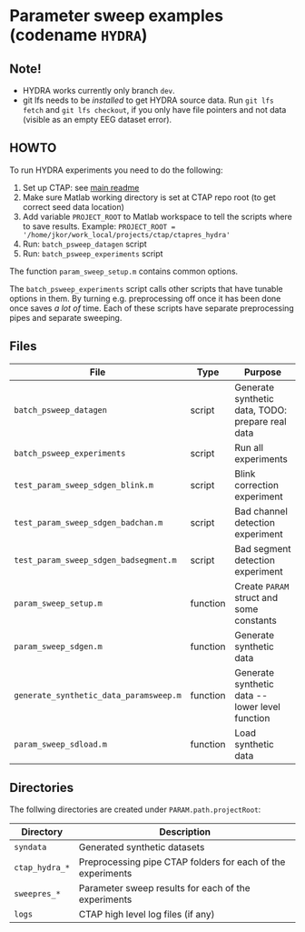 
# Parameter sweep examples (codename `HYDRA`)

## Note!
* HYDRA works currently only branch `dev`.
* git lfs needs to be _installed_ to get HYDRA source data. Run `git lfs fetch` and `git lfs checkout`, if you only have file pointers and not data (visible as an empty EEG dataset error).

## HOWTO

To run HYDRA experiments you need to do the following:
1. Set up CTAP: see [main readme](../../../README.md)
2. Make sure Matlab working directory is set at CTAP repo root (to get correct seed data location)
3. Add variable `PROJECT_ROOT` to Matlab workspace to tell the scripts where to save results. Example: `PROJECT_ROOT = '/home/jkor/work_local/projects/ctap/ctapres_hydra'`
4. Run: `batch_psweep_datagen` script
5. Run: `batch_psweep_experiments` script

The function `param_sweep_setup.m` contains common options.

The `batch_psweep_experiments` script calls other scripts that have tunable options in them.
By turning e.g. preprocessing off once it has been done once saves _a lot of_ time.
Each of these scripts have separate preprocessing pipes and separate sweeping.


## Files

File | Type | Purpose
------------ | ------------------------ | -------------
`batch_psweep_datagen`                  | script |Generate synthetic data, TODO: prepare real data
`batch_psweep_experiments`              | script | Run all experiments
`test_param_sweep_sdgen_blink.m`        | script | Blink correction experiment
`test_param_sweep_sdgen_badchan.m`      | script | Bad channel detection experiment
`test_param_sweep_sdgen_badsegment.m`   | script | Bad segment detection experiment
`param_sweep_setup.m`                   | function | Create `PARAM` struct and some constants
`param_sweep_sdgen.m`                   | function | Generate synthetic data
`generate_synthetic_data_paramsweep.m`  | function | Generate synthetic data -- lower level function
`param_sweep_sdload.m`                  | function | Load synthetic data


## Directories
The follwing directories are created under `PARAM.path.projectRoot`:

Directory | Description
------------ | -------------
`syndata`         | Generated synthetic datasets
`ctap_hydra_*`    | Preprocessing pipe CTAP folders for each of the experiments
`sweepres_*`      | Parameter sweep results for each of the experiments
`logs`            | CTAP high level log files (if any)
